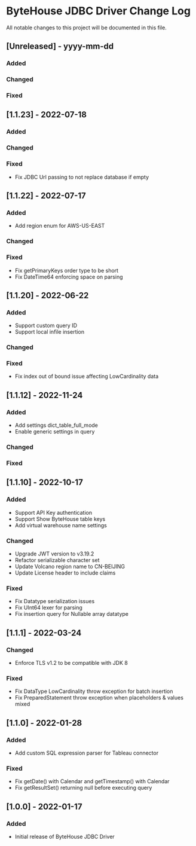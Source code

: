 # ByteHouse JDBC Driver Change Log
All notable changes to this project will be documented in this file.

## [Unreleased] - yyyy-mm-dd

### Added

### Changed

### Fixed

## [1.1.23] - 2022-07-18

### Added

### Changed

### Fixed
- Fix JDBC Url passing to not replace database if empty


## [1.1.22] - 2022-07-17

### Added
- Add region enum for AWS-US-EAST

### Changed

### Fixed
- Fix getPrimaryKeys order type to be short
- Fix DateTime64 enforcing space on parsing

## [1.1.20] - 2022-06-22

### Added
- Support custom query ID
- Support local infile insertion

### Changed

### Fixed
- Fix index out of bound issue affecting LowCardinality data

## [1.1.12] - 2022-11-24

### Added
- Add settings dict_table_full_mode
- Enable generic settings in query

### Changed

### Fixed

## [1.1.10] - 2022-10-17

### Added
- Support API Key authentication
- Support Show ByteHouse table keys
- Add virtual warehouse name settings

### Changed
- Upgrade JWT version to v3.19.2
- Refactor serializable character set
- Update Volcano region name to CN-BEIJING
- Update License header to include claims

### Fixed
- Fix Datatype serialization issues
- Fix UInt64 lexer for parsing
- Fix insertion query for Nullable array datatype

## [1.1.1] - 2022-03-24

### Changed
- Enforce TLS v1.2 to be compatible with JDK 8

### Fixed
- Fix DataType LowCardinality throw exception for batch insertion
- Fix PreparedStatement throw exception when placeholders & values mixed

## [1.1.0] - 2022-01-28

### Added
- Add custom SQL expression parser for Tableau connector

### Fixed
- Fix getDate() with Calendar and getTimestamp() with Calendar
- Fix getResultSet() returning null before executing query

## [1.0.0] - 2022-01-17

### Added
- Initial release of ByteHouse JDBC Driver

